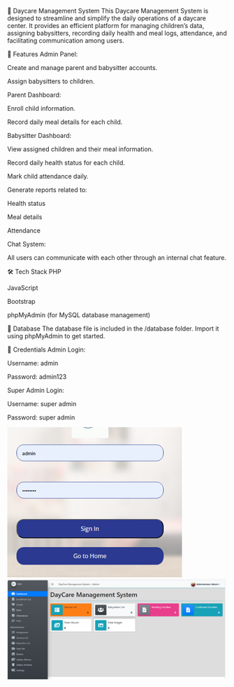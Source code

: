 🧸 Daycare Management System
This Daycare Management System is designed to streamline and simplify the daily operations of a daycare center. It provides an efficient platform for managing children’s data, assigning babysitters, recording daily health and meal logs, attendance, and facilitating communication among users.

🚀 Features
Admin Panel:

Create and manage parent and babysitter accounts.

Assign babysitters to children.

Parent Dashboard:

Enroll child information.

Record daily meal details for each child.

Babysitter Dashboard:

View assigned children and their meal information.

Record daily health status for each child.

Mark child attendance daily.

Generate reports related to:

Health status

Meal details

Attendance

Chat System:

All users can communicate with each other through an internal chat feature.

🛠️ Tech Stack
PHP

JavaScript

Bootstrap

phpMyAdmin (for MySQL database management)

📂 Database
The database file is included in the /database folder. Import it using phpMyAdmin to get started.

🔐 Credentials
Admin Login:

Username: admin

Password: admin123

Super Admin Login:

Username: super admin

Password: super admin

<img src="img/login.png" alt="Login Screenshot" width="400"/>

<img src="img/dashboard.png" alt="Dashboard Screenshot" width="500"/>


